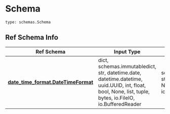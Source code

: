 # Schema
```
type: schemas.Schema
```

## Ref Schema Info
Ref Schema | Input Type | Output Type
---------- | ---------- | -----------
[**date_time_format.DateTimeFormat**](../../../../../../components/schema/date_time_format.md) | dict, schemas.immutabledict, str, datetime.date, datetime.datetime, uuid.UUID, int, float, bool, None, list, tuple, bytes, io.FileIO, io.BufferedReader | schemas.immutabledict, str, float, int, bool, None, tuple, bytes, io.FileIO
